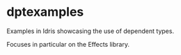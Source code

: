 # dptexamples

Examples in Idris showcasing the use of dependent types. 

Focuses in particular on the Effects library. 

